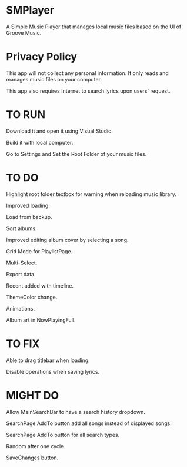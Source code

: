 # SMPlayer
A Simple Music Player that manages local music files based on the UI of Groove Music.

# Privacy Policy
This app will not collect any personal information. It only reads and manages music files on your computer.

This app also requires Internet to search lyrics upon users' request.

# TO RUN
Download it and open it using Visual Studio.

Build it with local computer.

Go to Settings and Set the Root Folder of your music files.

# TO DO
Highlight root folder textbox for warning when reloading music library.

Improved loading.

Load from backup.

Sort albums.

Improved editing album cover by selecting a song.

Grid Mode for PlaylistPage.

Multi-Select.

Export data.

Recent added with timeline.

ThemeColor change.

Animations.

Album art in NowPlayingFull.

# TO FIX
Able to drag titlebar when loading.

Disable operations when saving lyrics.

# MIGHT DO
Allow MainSearchBar to have a search history dropdown.

SearchPage AddTo button add all songs instead of displayed songs.

SearchPage AddTo button for all search types.

Random after one cycle.

SaveChanges button.